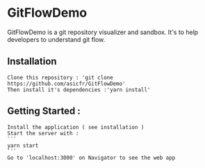 # GitFlowDemo

GitFlowDemo is a git repository visualizer and sandbox.
It's to help developers to understand git flow.

## Installation

    Clone this repository : 'git clone https://github.com/asicfr/GitFlowDemo'
    Then install it's dependencies :'yarn install'

## Getting Started :

    Install the application ( see installation )
    Start the server with : 
    ```
    yarn start
    ```
    Go to 'localhost:3000' on Navigator to see the web app

